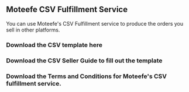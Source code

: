 ## Moteefe CSV Fulfillment Service

You can use Moteefe's CSV Fulfillment service to produce the orders you sell in other platforms.

### Download the CSV template here

### Download the CSV Seller Guide to fill out the template

### Download the Terms and Conditions for Moteefe's CSV fulfillment service.





